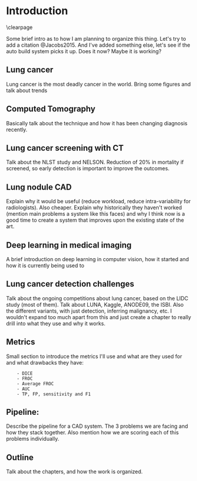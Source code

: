 # Introduction
\clearpage

Some brief intro as to how I am planning to organize this thing. Let's try to add a citation @Jacobs2015. And I've added something else, let's see if the auto build system picks it up. Does it now? Maybe it is working?

## Lung cancer
Lung cancer is the most deadly cancer in the world. Bring some figures and talk about trends

## Computed Tomography
Basically talk about the technique and how it has been changing diagnosis recently.

## Lung cancer screening with CT
Talk about the NLST study and NELSON. Reduction of 20% in mortality if screened, so early detection is important to improve the outcomes.

## Lung nodule CAD
Explain why it would be useful (reduce workload, reduce intra-variability for radiologists). Also cheaper. Explain why historically they haven't worked (mention main problems a system like this faces) and why I think now is a good time to create a system that improves upon the existing state of the art.

## Deep learning in medical imaging
A brief introduction on deep learning in computer vision, how it started and how it is currently being used to

## Lung cancer detection challenges
Talk about the ongoing competitions about lung cancer, based on the LIDC study (most of them). Talk about LUNA, Kaggle, ANODE09, the ISBI. Also the different variants, with just detection, inferring malignancy, etc. I wouldn't expand too much apart from this and just create a chapter to really drill into what they use and why it works.

## Metrics
Small section to introduce the metrics I'll use and what are they used for and what drawbacks they have:

        - DICE
        - FROC
        - Average FROC
        - AUC
        - TP, FP, sensitivity and F1

## Pipeline:
Describe the pipeline for a CAD system. The 3 problems we are facing and how they stack together. Also mention how we are scoring each of this problems individually.

## Outline
Talk about the chapters, and how the work is organized.

